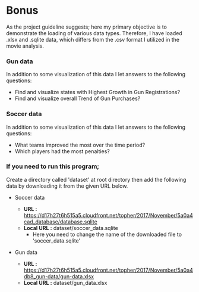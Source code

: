 # Bonus

As the project guideline suggests; here my primary objective is to demonstrate the loading of various data types. Therefore, I have loaded .xlsx and .sqlite data, which differs from the .csv format I utilized in the movie analysis.

### Gun data
In addition to some visualization of this data I let answers to the following questions:
- Find and visualize states with Highest Growth in Gun Registrations?
- Find and visualize overall Trend of Gun Purchases?

### Soccer data
In addition to some visualization of this data I let answers to the following questions:
- What teams improved the most over the time period?
- Which players had the most penalties?

### If you need to run this program; 
Create a directory called 'dataset' at root directory then add the following data by downloading it from the given URL below.

- Soccer data
    - <b>URL :</b> https://d17h27t6h515a5.cloudfront.net/topher/2017/November/5a0a4cad_database/database.sqlite
    - <b>Local URL :</b> dataset/soccer_data.sqlite
        - Here you need to change the name of the downloaded file to 'soccer_data.sqlite'

- Gun data
    - <b>URL :</b>  https://d17h27t6h515a5.cloudfront.net/topher/2017/November/5a0a4db8_gun-data/gun-data.xlsx
    - <b>Local URL :</b> dataset/gun_data.xlsx